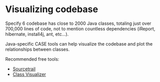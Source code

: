 # Visualizing codebase

Specify 6 codebase has close to 2000 Java classes, totaling just over 700,000
lines of code, not to mention countless dependencies (iReport, hibernate,
install4j, ant, etc...).

Java-specific CASE tools can help visualize the codebase and plot the
relationships between classes.

Recommended free tools:

- [Sourcetrail](https://www.sourcetrail.com/)
- [Class Visualizer](https://class-visualizer.net/)
